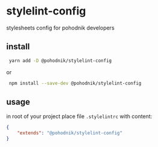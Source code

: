 # stylelint-config
stylesheets config for pohodnik developers


## install
```bash
 yarn add -D @pohodnik/stylelint-config
```

or 

```bash
 npm install --save-dev @pohodnik/stylelint-config
```

## usage
in root of your project place file `.stylelintrc` with content:

```json
{
    "extends": "@pohodnik/stylelint-config"
}
```

